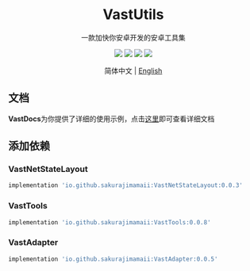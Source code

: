 <h1 align="center">VastUtils</h1>

<p align="center">一款加快你安卓开发的安卓工具集</p>

<p align="center">
<img src="https://img.shields.io/badge/compile--sdk--version-32-blue"/>
<img src="https://img.shields.io/badge/min%20sdk%20version-23-yellowgreen"/>
<img src="https://img.shields.io/badge/target--sdk--version-32-orange"/>
<img src="https://img.shields.io/badge/jdk%20version-11-%2300b894"/>
</p>

<p align="center">简体中文 | <a href="https://github.com/SakurajimaMaii/ToolsForAndroid/blob/master/README.md">English</a></p>

## 文档

**VastDocs**为你提供了详细的使用示例，点击[这里](https://sakurajimamaii.github.io/VastDocs/)即可查看详细文档

## 添加依赖

### VastNetStateLayout

```groovy
implementation 'io.github.sakurajimamaii:VastNetStateLayout:0.0.3'
```

### VastTools

```groovy
implementation 'io.github.sakurajimamaii:VastTools:0.0.8'
```

### VastAdapter

```groovy
implementation 'io.github.sakurajimamaii:VastAdapter:0.0.5'
```
